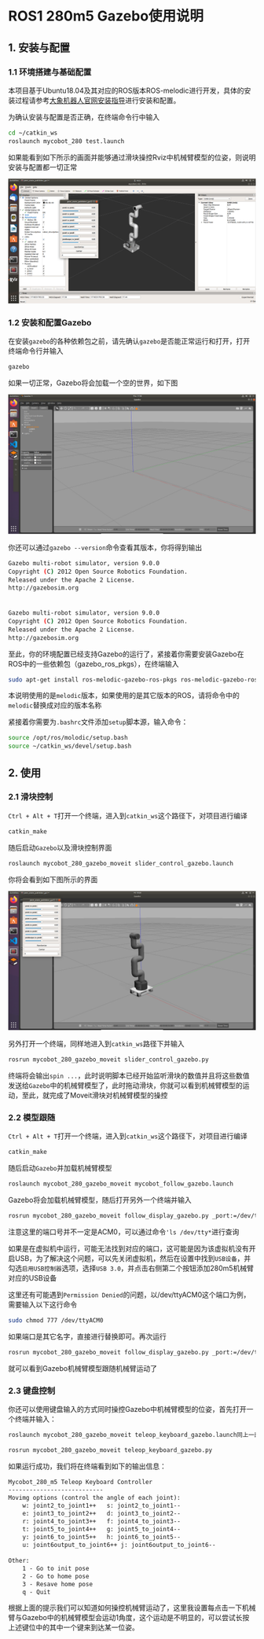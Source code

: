 # ROS1 280m5 Gazebo使用说明

## 1. 安装与配置

### 1.1 环境搭建与基础配置

本项目基于Ubuntu18.04及其对应的ROS版本ROS-melodic进行开发，具体的安装过程请参考[大象机器人官网安装指导](https://docs.elephantrobotics.com/docs/gitbook/12-ApplicationBaseROS/12.1-ROS1/12.1.2-%E7%8E%AF%E5%A2%83%E6%90%AD%E5%BB%BA.html)进行安装和配置。

为确认安装与配置是否正确，在终端命令行中输入

```bash
cd ~/catkin_ws
roslaunch mycobot_280 test.launch
```

如果能看到如下所示的画面并能够通过滑块操控Rviz中机械臂模型的位姿，则说明安装与配置都一切正常

<img src="./image/2.png" title="" alt="2.png" data-align="center">

### 1.2 安装和配置Gazebo

在安装`gazebo`的各种依赖包之前，请先确认`gazebo`是否能正常运行和打开，打开终端命令行并输入

```bash
gazebo
```

如果一切正常，Gazebo将会加载一个空的世界，如下图

<img src="./image/10.png" title="" alt="10.png" data-align="center">

你还可以通过`gazebo --version`命令查看其版本，你将得到输出

```bash
Gazebo multi-robot simulator, version 9.0.0
Copyright (C) 2012 Open Source Robotics Foundation.
Released under the Apache 2 License.
http://gazebosim.org


Gazebo multi-robot simulator, version 9.0.0
Copyright (C) 2012 Open Source Robotics Foundation.
Released under the Apache 2 License.
http://gazebosim.org
```

至此，你的环境配置已经支持Gazebo的运行了，紧接着你需要安装Gazebo在ROS中的一些依赖包（gazebo_ros_pkgs），在终端输入

```bash
sudo apt-get install ros-melodic-gazebo-ros-pkgs ros-melodic-gazebo-ros-control
```

本说明使用的是`melodic`版本，如果使用的是其它版本的ROS，请将命令中的`melodic`替换成对应的版本名称

紧接着你需要为`.bashrc`文件添加`setup`脚本源，输入命令：

```bash
source /opt/ros/molodic/setup.bash
source ~/catkin_ws/devel/setup.bash
```

## 2. 使用

### 2.1 滑块控制

`Ctrl + Alt + T`打开一个终端，进入到`catkin_ws`这个路径下，对项目进行编译

```bash
catkin_make
```

随后启动`Gazebo`以及滑块控制界面

```bash
roslaunch mycobot_280_gazebo_moveit slider_control_gazebo.launch
```

你将会看到如下图所示的界面

<img src="./image/11.png" title="" alt="11.png" data-align="center">

另外打开一个终端，同样地进入到`catkin_ws`路径下并输入

```bash
rosrun mycobot_280_gazebo_moveit slider_control_gazebo.py 
```

终端将会输出`spin ...`，此时说明脚本已经开始监听滑块的数值并且将这些数值发送给`Gazebo`中的机械臂模型了，此时拖动滑块，你就可以看到机械臂模型的运动，至此，就完成了Moveit滑块对机械臂模型的操控

### 2.2 模型跟随

`Ctrl + Alt + T`打开一个终端，进入到`catkin_ws`这个路径下，对项目进行编译

```bash
catkin_make
```

随后启动`Gazebo`并加载机械臂模型

```bash
roslaunch mycobot_280_gazebo_moveit mycobot_follow_gazebo.launch
```

Gazebo将会加载机械臂模型，随后打开另外一个终端并输入

```bash
rosrun mycobot_280_gazebo_moveit follow_display_gazebo.py _port:=/dev/ttyACM0 _baud:=115200
```

注意这里的端口号并不一定是ACM0，可以通过命令`'ls /dev/tty*`进行查询

如果是在虚拟机中运行，可能无法找到对应的端口，这可能是因为该虚拟机没有开启USB，为了解决这个问题，可以先关闭虚拟机，然后在设置中找到`USB设备`，并勾选`启用USB控制器`选项，选择`USB 3.0`，并点击右侧第二个按钮添加280m5机械臂对应的USB设备

这里还有可能遇到`Permission Denied`的问题，以/dev/ttyACM0这个端口为例，需要输入以下这行命令

```bash
sudo chmod 777 /dev/ttyACM0
```

如果端口是其它名字，直接进行替换即可。再次运行

```bash
rosrun mycobot_280_gazebo_moveit follow_display_gazebo.py _port:=/dev/ttyACM0 _baud:=115200
```

就可以看到Gazebo机械臂模型跟随机械臂运动了

### 2.3 键盘控制

你还可以使用键盘输入的方式同时操控Gazebo中机械臂模型的位姿，首先打开一个终端并输入：

```bash
roslaunch mycobot_280_gazebo_moveit teleop_keyboard_gazebo.launch同上一部分相同，我们会看到机械臂模型被加载到Gazebo中，并且所有关节都在初始的位姿上，紧接着我们打开另外一个终端并输入：
```

```bash
rosrun mycobot_280_gazebo_moveit teleop_keyboard_gazebo.py
```

如果运行成功，我们将在终端看到如下的输出信息：

```shell
Mycobot_280_m5 Teleop Keyboard Controller
---------------------------
Movimg options (control the angle of each joint):
    w: joint2_to_joint1++   s: joint2_to_joint1--
    e: joint3_to_joint2++   d: joint3_to_joint2--
    r: joint4_to_joint3++   f: joint4_to_joint3--
    t: joint5_to_joint4++   g: joint5_to_joint4--
    y: joint6_to_joint5++   h: joint6_to_joint5--
    u: joint6output_to_joint6++ j: joint6output_to_joint6--

Other:
    1 - Go to init pose
    2 - Go to home pose
    3 - Resave home pose
    q - Quit
```

根据上面的提示我们可以知道如何操控机械臂运动了，这里我设置每点击一下机械臂与Gazebo中的机械臂模型会运动1角度，这个运动是不明显的，可以尝试长按上述键位中的其中一个键来到达某一位姿。
